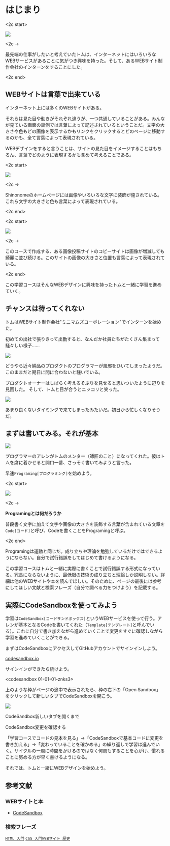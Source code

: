 # はじまり

<2c start>

![][image-1]

<2c ->

最先端の仕事がしたいと考えていたトムは、インターネットにはいろいろなWEBサービスがあることに気がつき興味を持った。そして、あるWEBサイト制作会社のインターンをすることにした。

<2c end>

## WEBサイトは言葉で出来ている

インターネット上には多くのWEBサイトがある。

それらは見た目や動きがそれぞれ違うが、一つ共通していることがある。みんなが見ている画面の裏側では言葉によって記述されているということだ。文字の大きさや色もどの画像を表示するかもリンクをクリックするとどのページに移動するのかも、全て言葉によって表現されている。

WEBデザインをすると言うことは、サイトの見た目をイメージすることはもちろん、言葉でどのように表現するかも含めて考えることである。

<2c start>

![][image-2]

<2c ->

Shinonomeのホームページには画像やいろいろな文字に装飾が施されている。これら文字の大きさと色も言葉によって表現されている。

<2c end>

<2c start>

![][image-3]

<2c ->

このコースで作成する、ある画像投稿サイトのコピーサイトは画像が増減しても綺麗に並び続ける。このサイトの画像の大きさと位置も言葉によって表現されている。

<2c end>  

 この学習コースはそんなWEBデザインに興味を持ったトムと一緒に学習を進めていく。

## チャンスは待ってくれない

トムはWEBサイト制作会社"ミニマムズコーポレーション"でインターンを始めた。

初めての出社で張りきって出勤すると、なんだか社員たちがたくさん集まって騒々しい様子……

![][image-4]

どうやら近々納品のプロダクトのプログラマーが風邪をひいてしまったようだ。このままだと期日に間に合わないと騒いでいる。

プロダクトオーナーはしばらく考えるそぶりを見せると思いついたように辺りを見回した。 そして、トムと目が合うとニッコリと笑った。

![][image-5]

あまり良くないタイミングで来てしまったみたいだ。初日から忙しくなりそうだ。

## まずは書いてみる。それが基本

![][image-6]

プログラマーのアレンがトムのメンター（師匠のこと）になってくれた。彼はトムを席に着かせると開口一番、さっそく書いてみようと言った。

早速`Programing[プログラミング]`を始めよう。

<2c start>

![][image-7]

<2c ->

**Programingとは何だろうか**

普段書く文字に加えて文字や画像の大きさを装飾する言葉が含まれている文章を`Code[コード]`と呼び、Codeを書くことをProgramingと呼ぶ。

<2c end>

Programingは運動と同じだ。成り立ちや理論を勉強しているだけではできるようにならない。自分で試行錯誤をしてはじめて書けるようになる。

 この学習コースはトムと一緒に実際に書くことで試行錯誤する形式になっている。冗長にならないように、最低限の技術の成り立ちと理論しか説明しない。詳細は他のWEBサイトや本を読んでほしい。そのために、ページの最後には参考にしてほしい文献と検索フレーズ（自分で調べる力をつけよう）を記載する。

## 実際にCodeSandboxを使ってみよう

学習は`CodeSandbox[コードサンドボックス]`というWEBサービスを使って行う。アレンが基本となるCodeを書いてくれた（`Template[テンプレート]`と呼んでいる）。これに自分で書き加えながら進めていくことで変更をすぐに確認しながら学習を進めていくことができる。

まずはCodeSandboxにアクセスしてGitHubアカウントでサインインしよう。

[codesandbox.io][1]

サインインができたら続けよう。

<codesandbox 01-01-01-znks3>

上のような枠がページの途中で表示されたら、枠の右下の「Open Sandbox」
をクリックして新しいタブでCodeSandboxを開こう。

![][image-8]

CodeSandbox新しいタブを開くまで

CodeSandbox変更を確認する

「学習コースでコードの見本を見る」→「CodeSandboxで基本コードに変更を書き加える」→「変わっていることを確かめる」の繰り返しで学習は進んでいく。サイクルの一周に時間をかけるのではなく何周もすることを心がけ、慣れることに努める方が早く書けるようになる。

それでは、トムと一緒にWEBデザインを始めよう。

## 参考文献

### WEBサイトと本

- [CodeSandbox][2]

### 検索フレーズ

[`HTML 入門`][3] [`CSS 入門`][4][`WEBサイト 歴史`][5]

[1]:	https://codesandbox.io
[2]:	https://codesandbox.io
[3]:	https://www.google.com/search?q=HTML+%E5%85%A5%E9%96%80
[4]:	https://www.google.com/search?q=CSS+%E5%85%A5%E9%96%80
[5]:	http://google.com/search?q=WEB%E3%82%B5%E3%82%A4%E3%83%88+%E6%AD%B4%E5%8F%B2

[image-1]:	https://github.com/kazukitash/static-website-course/raw/master/images/00-tom.png
[image-2]:	https://github.com/kazukitash/static-website-course/raw/master/images/00-website-sample-01.png
[image-3]:	https://github.com/kazukitash/static-website-course/raw/master/images/00-website-sample-02.png
[image-4]:	https://github.com/kazukitash/static-website-course/raw/master/images/00-sick.png
[image-5]:	https://github.com/kazukitash/static-website-course/raw/master/images/00-new-comer.png
[image-6]:	https://github.com/kazukitash/static-website-course/raw/master/images/00-practice-first.png
[image-7]:	https://github.com/kazukitash/static-website-course/raw/master/images/00-code.png
[image-8]:	https://github.com/kazukitash/static-website-course/raw/master/images/00-codesandbox-tutorial.png